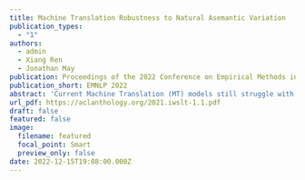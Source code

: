 ```yaml
---
title: Machine Translation Robustness to Natural Asemantic Variation
publication_types:
  - "1"
authors:
  - admin
  - Xiang Ren
  - Jonathan May
publication: Proceedings of the 2022 Conference on Empirical Methods in Natural Language Processing
publication_short: EMNLP 2022
abstract: 'Current Machine Translation (MT) models still struggle with more challenging input, such as noisy data and tail-end words and phrases. Several works have addressed this robustness issue by identifying specific categories of noise and variation then tuning models to perform better on them. An important yet under-studied category involves minor variations in nuance (non-typos) that preserve meaning w.r.t. the target language. We introduce and formalize this category as Natural Asemantic Variation (NAV) and investigate it in the context of MT robustness. We find that existing MT models fail when presented with NAV data, but we demonstrate strategies to improve performance on NAV by fine-tuning them with human-generated variations. We also show that NAV robustness can be transferred across languages and find that synthetic perturbations can achieve some but not all of the benefits of organic NAV data.'
url_pdf: https://aclanthology.org/2021.iwslt-1.1.pdf
draft: false
featured: false
image:
  filename: featured
  focal_point: Smart
  preview_only: false
date: 2022-12-15T19:08:00.000Z
---
```

